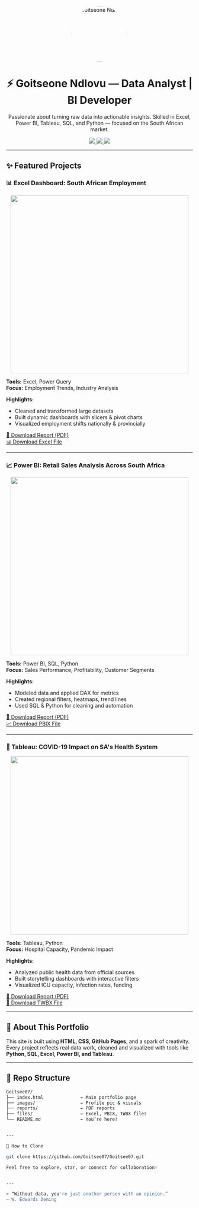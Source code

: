 
<p align="center">
  <img src="images/profile.jpg" width="150" style="border-radius: 50%;" alt="Goitseone Ndlovu"/>
</p>

<h1 align="center">⚡ Goitseone Ndlovu — Data Analyst | BI Developer</h1>

<p align="center">
  Passionate about turning raw data into actionable insights.  
  Skilled in Excel, Power BI, Tableau, SQL, and Python — focused on the South African market.
</p>

<p align="center">
  <a href="https://goitsee07.github.io/Goitsee07/">
    <img src="https://img.shields.io/badge/Portfolio-Visit-blue?style=for-the-badge&logo=githubpages" />
  </a>
  <a href="https://www.linkedin.com/in/goitseendlovu">
    <img src="https://img.shields.io/badge/LinkedIn-Goitseone-blue?style=for-the-badge&logo=linkedin" />
  </a>
  <a href="mailto:goitsee07@gmail.com">
    <img src="https://img.shields.io/badge/Email-Goitsee07@gmail.com-red?style=for-the-badge&logo=gmail" />
  </a>
</p>

---

## ✨ Featured Projects

### 📊 Excel Dashboard: South African Employment

<p align="center">
  <img src="https://media.giphy.com/media/fwbZnTftCXVocKzfxR/giphy.gif" width="480" />
</p>

**Tools:** Excel, Power Query  
**Focus:** Employment Trends, Industry Analysis  

**Highlights:**
- Cleaned and transformed large datasets  
- Built dynamic dashboards with slicers & pivot charts  
- Visualized employment shifts nationally & provincially  

[📄 Download Report (PDF)](reports/employment_analysis.pdf)  
[📊 Download Excel File](files/employment_dashboard.xlsx)

---

### 📈 Power BI: Retail Sales Analysis Across South Africa

<p align="center">
  <img src="https://media.giphy.com/media/UVG0BN8TOMKkPOJS6e/giphy.gif" width="480" />
</p>

**Tools:** Power BI, SQL, Python  
**Focus:** Sales Performance, Profitability, Customer Segments  

**Highlights:**
- Modeled data and applied DAX for metrics  
- Created regional filters, heatmaps, trend lines  
- Used SQL & Python for cleaning and automation  

[📄 Download Report (PDF)](reports/retail_sales_analysis.pdf)  
[📈 Download PBIX File](files/retail_sales_dashboard.pbix)

---

### 🏥 Tableau: COVID-19 Impact on SA's Health System

<p align="center">
  <img src="https://media.giphy.com/media/26n6WywJyh39n1pBu/giphy.gif" width="480" />
</p>

**Tools:** Tableau, Python  
**Focus:** Hospital Capacity, Pandemic Impact  

**Highlights:**
- Analyzed public health data from official sources  
- Built storytelling dashboards with interactive filters  
- Visualized ICU capacity, infection rates, funding  

[📄 Download Report (PDF)](reports/covid19_health_impact.pdf)  
[📌 Download TWBX File](files/health_dashboard.twbx)

---

## 💬 About This Portfolio

This site is built using **HTML, CSS, GitHub Pages**, and a spark of creativity. Every project reflects real data work, cleaned and visualized with tools like **Python, SQL, Excel, Power BI, and Tableau**.

---

## 📁 Repo Structure

```bash
Goitsee07/
├── index.html              ← Main portfolio page
├── images/                 ← Profile pic & visuals
├── reports/                ← PDF reports
├── files/                  ← Excel, PBIX, TWBX files
└── README.md               ← You’re here!


---

🚀 How to Clone

git clone https://github.com/Goitsee07/Goitsee07.git

Feel free to explore, star, or connect for collaboration!


---

> “Without data, you're just another person with an opinion.”
— W. Edwards Deming
